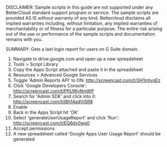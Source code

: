 DISCLAIMER: Sample scripts in this guide are not supported under any BetterCloud standard support program or service. The sample scripts are provided AS IS without warranty of any kind. Bettercloud disclaims all implied warranties including, without limitation, any implied warranties of merchantability or of fitness for a particular purpose. The entire risk arising out of the use or performance of the sample scripts and documentation remains with you.

SUMMARY: Gets a last login report for users on G Suite domain.

1) Navigate to drive.google.com and open up a new spreadsheet
2) Tools > Script Library
3) Copy the Apps Script attached and paste it in the spreadsheet
4) Resources > Advanced Google Services
5) Toggle 'Admin Reports API' to ON: http://screencast.com/t/GH1mtvqEz
6) Click 'Google Developers Console': http://screencast.com/t/PfIUWvNmWP
7) Search for 'Admin SDK' and click into it: http://screencast.com/t/IBh14adViSR8
8) Enable
9) Back in the Apps Script hit 'OK'
10) Select 'generateUserUsageReport' and click 'Run': http://screencast.com/t/EQ6dv0wg0
11) Accept permissions
12) A new spreadsheet called 'Google Apps User Usage Report' should be generated

